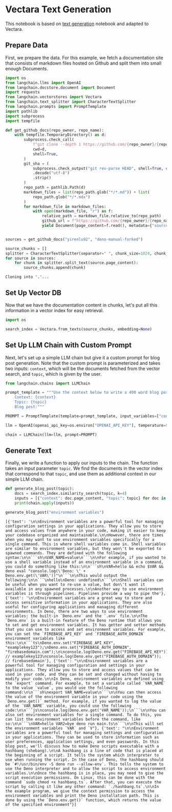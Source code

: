 # Vectara Text Generation

This notebook is based on [text generation](https://github.com/hwchase17/langchain/blob/master/docs/modules/chains/index_examples/vector_db_text_generation.ipynb) notebook and adapted to Vectara.

## Prepare Data

First, we prepare the data. For this example, we fetch a documentation site that consists of markdown files hosted on Github and split them into small enough Documents.


```python
import os
from langchain.llms import OpenAI
from langchain.docstore.document import Document
import requests
from langchain.vectorstores import Vectara
from langchain.text_splitter import CharacterTextSplitter
from langchain.prompts import PromptTemplate
import pathlib
import subprocess
import tempfile
```


```python
def get_github_docs(repo_owner, repo_name):
    with tempfile.TemporaryDirectory() as d:
        subprocess.check_call(
            f"git clone --depth 1 https://github.com/{repo_owner}/{repo_name}.git .",
            cwd=d,
            shell=True,
        )
        git_sha = (
            subprocess.check_output("git rev-parse HEAD", shell=True, cwd=d)
            .decode("utf-8")
            .strip()
        )
        repo_path = pathlib.Path(d)
        markdown_files = list(repo_path.glob("*/*.md")) + list(
            repo_path.glob("*/*.mdx")
        )
        for markdown_file in markdown_files:
            with open(markdown_file, "r") as f:
                relative_path = markdown_file.relative_to(repo_path)
                github_url = f"https://github.com/{repo_owner}/{repo_name}/blob/{git_sha}/{relative_path}"
                yield Document(page_content=f.read(), metadata={"source": github_url})


sources = get_github_docs("yirenlu92", "deno-manual-forked")

source_chunks = []
splitter = CharacterTextSplitter(separator=" ", chunk_size=1024, chunk_overlap=0)
for source in sources:
    for chunk in splitter.split_text(source.page_content):
        source_chunks.append(chunk)
```

    Cloning into '.'...
    

## Set Up Vector DB

Now that we have the documentation content in chunks, let's put all this information in a vector index for easy retrieval.


```python
import os

search_index = Vectara.from_texts(source_chunks, embedding=None)
```

## Set Up LLM Chain with Custom Prompt

Next, let's set up a simple LLM chain but give it a custom prompt for blog post generation. Note that the custom prompt is parameterized and takes two inputs: `context`, which will be the documents fetched from the vector search, and `topic`, which is given by the user.


```python
from langchain.chains import LLMChain

prompt_template = """Use the context below to write a 400 word blog post about the topic below:
    Context: {context}
    Topic: {topic}
    Blog post:"""

PROMPT = PromptTemplate(template=prompt_template, input_variables=["context", "topic"])

llm = OpenAI(openai_api_key=os.environ["OPENAI_API_KEY"], temperature=0)

chain = LLMChain(llm=llm, prompt=PROMPT)
```

## Generate Text

Finally, we write a function to apply our inputs to the chain. The function takes an input parameter `topic`. We find the documents in the vector index that correspond to that `topic`, and use them as additional context in our simple LLM chain.


```python
def generate_blog_post(topic):
    docs = search_index.similarity_search(topic, k=4)
    inputs = [{"context": doc.page_content, "topic": topic} for doc in docs]
    print(chain.apply(inputs))
```


```python
generate_blog_post("environment variables")
```

    [{'text': '\n\nEnvironment variables are a powerful tool for managing configuration settings in your applications. They allow you to store and access values from anywhere in your code, making it easier to keep your codebase organized and maintainable.\n\nHowever, there are times when you may want to use environment variables specifically for a single command. This is where shell variables come in. Shell variables are similar to environment variables, but they won\'t be exported to spawned commands. They are defined with the following syntax:\n\n```sh\nVAR_NAME=value\n```\n\nFor example, if you wanted to use a shell variable instead of an environment variable in a command, you could do something like this:\n\n```sh\nVAR=hello && echo $VAR && deno eval "console.log(\'Deno: \' + Deno.env.get(\'VAR\'))"\n```\n\nThis would output the following:\n\n```\nhello\nDeno: undefined\n```\n\nShell variables can be useful when you want to re-use a value, but don\'t want it available in any spawned processes.\n\nAnother way to use environment variables is through pipelines. Pipelines provide a way to pipe the'}, {'text': '\n\nEnvironment variables are a great way to store and access sensitive information in your applications. They are also useful for configuring applications and managing different environments. In Deno, there are two ways to use environment variables: the built-in `Deno.env` and the `.env` file.\n\nThe `Deno.env` is a built-in feature of the Deno runtime that allows you to set and get environment variables. It has getter and setter methods that you can use to access and set environment variables. For example, you can set the `FIREBASE_API_KEY` and `FIREBASE_AUTH_DOMAIN` environment variables like this:\n\n```ts\nDeno.env.set("FIREBASE_API_KEY", "examplekey123");\nDeno.env.set("FIREBASE_AUTH_DOMAIN", "firebasedomain.com");\n\nconsole.log(Deno.env.get("FIREBASE_API_KEY")); // examplekey123\nconsole.log(Deno.env.get("FIREBASE_AUTH_DOMAIN")); // firebasedomain'}, {'text': "\n\nEnvironment variables are a powerful tool for managing configuration and settings in your applications. They allow you to store and access values that can be used in your code, and they can be set and changed without having to modify your code.\n\nIn Deno, environment variables are defined using the `export` command. For example, to set a variable called `VAR_NAME` to the value `value`, you would use the following command:\n\n```sh\nexport VAR_NAME=value\n```\n\nYou can then access the value of the environment variable in your code using the `Deno.env.get()` method. For example, if you wanted to log the value of the `VAR_NAME` variable, you could use the following code:\n\n```js\nconsole.log(Deno.env.get('VAR_NAME'));\n```\n\nYou can also set environment variables for a single command. To do this, you can list the environment variables before the command, like so:\n\n```\nVAR=hello VAR2=bye deno run main.ts\n```\n\nThis will set the environment variables `VAR` and `V"}, {'text': "\n\nEnvironment variables are a powerful tool for managing settings and configuration in your applications. They can be used to store information such as user preferences, application settings, and even passwords. In this blog post, we'll discuss how to make Deno scripts executable with a hashbang (shebang).\n\nA hashbang is a line of code that is placed at the beginning of a script. It tells the system which interpreter to use when running the script. In the case of Deno, the hashbang should be `#!/usr/bin/env -S deno run --allow-env`. This tells the system to use the Deno interpreter and to allow the script to access environment variables.\n\nOnce the hashbang is in place, you may need to give the script execution permissions. On Linux, this can be done with the command `sudo chmod +x hashbang.ts`. After that, you can execute the script by calling it like any other command: `./hashbang.ts`.\n\nIn the example program, we give the context permission to access the environment variables and print the Deno installation path. This is done by using the `Deno.env.get()` function, which returns the value of the specified environment"}]
    


```python

```

